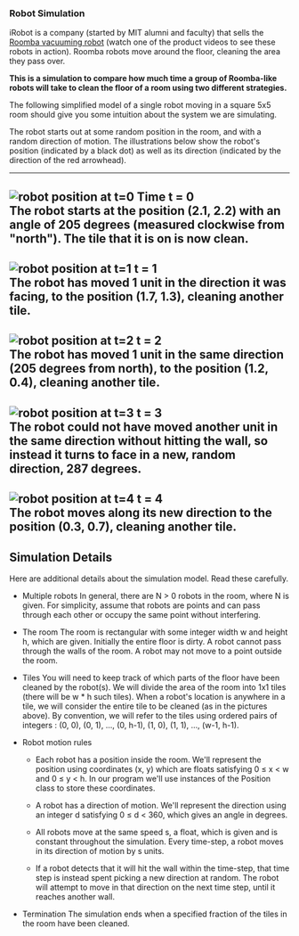 ### Robot Simulation


iRobot is a company (started by MIT alumni and faculty) that sells the 
[Roomba vacuuming robot][robot video] (watch one of the product videos to see these robots in action).
Roomba robots move around the floor, cleaning the area they pass over.

[robot video]: http://store.irobot.com/

**This is a simulation to compare how much time a group of Roomba-like robots will take to clean the floor of a room using two different strategies.**

The following simplified model of a single robot moving in a square 5x5 room
should give you some intuition about the system we are simulating.

The robot starts out at some random position in the room, and with a random
direction of motion. The illustrations below show the robot's position
(indicated by a black dot) as well as its direction (indicated by the direction
of the red arrowhead).

---
![robot position at t=0][t = 0]
 **Time t = 0**  
The robot starts at the position (2.1, 2.2) with an angle of 205 degrees
(measured clockwise from "north"). The tile that it is on is now clean.
---
![robot position at t=1][t = 1]
 **t = 1**  
The robot has moved 1 unit in the direction it was facing, to the position
(1.7, 1.3), cleaning another tile.
---
![robot position at t=2][t = 2]
 **t = 2**  
The robot has moved 1 unit in the same direction (205 degrees from north),
to the position (1.2, 0.4), cleaning another tile.
---
![robot position at t=3][t = 3]
 **t = 3**  
The robot could not have moved another unit in the same direction without
hitting the wall, so instead it turns to face in a new, random direction,
287 degrees.
---
![robot position at t=4][t = 4]
 **t = 4**  
The robot moves along its new direction to the position (0.3, 0.7), cleaning
another tile.
---

[t = 0]: https://courses.edx.org/assets/courseware/v1/a9599c894201ed96d8cd6d1afd778a62/asset-v1:MITx+6.00.2x+3T2017+type@asset+block/files_ps07_files_screen1.png "Robot pos. at t=0"
[t = 1]: https://courses.edx.org/assets/courseware/v1/178f80c0f5724973720aba89faa741a3/asset-v1:MITx+6.00.2x+3T2017+type@asset+block/files_ps07_files_screen2.png "Robot pos. at t=1"
[t = 2]: https://courses.edx.org/asset-v1:MITx+6.00.2x+3T2017+type@asset+block/files_screen3.png "Robot pos. at t=2"
[t = 3]: https://courses.edx.org/assets/courseware/v1/300d6494c0f7f83c84efafbc44484973/asset-v1:MITx+6.00.2x+3T2017+type@asset+block/files_ps07_files_screen4.png "Robot pos. at t=3"
[t = 4]: https://courses.edx.org/assets/courseware/v1/1a51168c1262621d2a46fbd59f26845b/asset-v1:MITx+6.00.2x+3T2017+type@asset+block/files_ps07_files_screen5.png "Robot pos. at t=4"


Simulation Details
----
Here are additional details about the simulation model. Read these carefully.

* Multiple robots
  In general, there are N > 0 robots in the room, where N is given.
  For simplicity, assume that robots are points and can pass through
  each other or occupy the same point without interfering.

* The room
  The room is rectangular with some integer width w and height h, which are given.
  Initially the entire floor is dirty.
  A robot cannot pass through the walls of the room. A robot may not move to a
  point outside the room.

* Tiles
  You will need to keep track of which parts of the floor have been cleaned by
  the robot(s).
  We will divide the area of the room into 1x1 tiles (there will be w * h such
  tiles). When a robot's location is anywhere in a tile, we will consider the
  entire tile to be cleaned (as in the pictures above). 
  By convention, we will refer to the tiles using ordered pairs of integers
  : (0, 0), (0, 1), ..., (0, h-1), (1, 0), (1, 1), ..., (w-1, h-1).

* Robot motion rules
    * Each robot has a position inside the room. We'll represent the position using coordinates (x, y) which are floats satisfying 0 ≤ x < w and 0 ≤ y < h. In our program we'll use instances of the Position class to store these coordinates.

    * A robot has a direction of motion. We'll represent the direction using an integer d satisfying 0 ≤ d < 360, which gives an angle in degrees.

    * All robots move at the same speed s, a float, which is given and is constant throughout the simulation. Every time-step, a robot moves in its direction of motion by s units.

    * If a robot detects that it will hit the wall within the time-step, that time step is instead spent picking a new direction at random. The robot will attempt to move in that direction on the next time step, until it reaches another wall.

* Termination
  The simulation ends when a specified fraction of the tiles in the room have been cleaned.